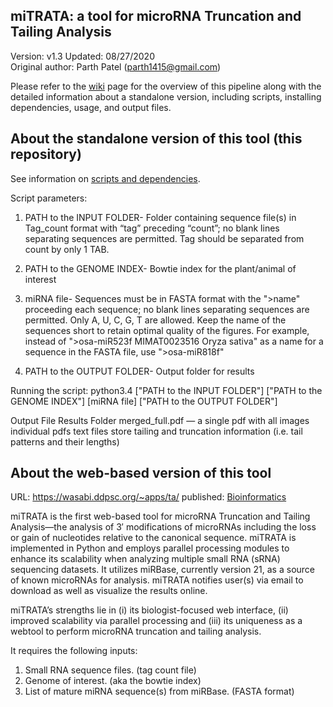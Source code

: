 miTRATA: a tool for microRNA Truncation and Tailing Analysis
-----

Version: v1.3 
Updated: 08/27/2020  
Original author: Parth Patel (parth1415@gmail.com) 

Please refer to the [wiki](https://github.com/pupatel/miTRATA/wiki) page for the overview of this pipeline along with the detailed information about a standalone version, including scripts, installing dependencies, usage, and output files.


About the standalone version of this tool (this repository)
--

See information on [scripts and dependencies](https://github.com/pupatel/miTRATA/wiki/Scripts-and-Dependencies).

Script parameters:

1. PATH to the INPUT FOLDER- Folder containing sequence file(s) in Tag_count format with “tag” preceding “count”; no blank lines separating sequences are permitted. Tag should be separated from count by only 1 TAB.

2. PATH to the GENOME INDEX- Bowtie index for the plant/animal of interest

3. miRNA file- Sequences must be in FASTA format with the ">name" proceeding each sequence; no blank lines separating sequences are permitted. Only A, U, C, G, T are allowed. Keep the name of the sequences short to retain optimal quality of the figures. For example, instead of ">osa-miR523f MIMAT0023516 Oryza sativa" as a name for a sequence in the FASTA file, use ">osa-miR818f"

4. PATH to the OUTPUT FOLDER- Output folder for results

Running the script:
python3.4 ["PATH to the INPUT FOLDER"] ["PATH to the GENOME INDEX"] [miRNA file] ["PATH to the OUTPUT FOLDER"]

Output File
Results Folder
merged_full.pdf — a single pdf with all images
individual pdfs
text files store tailing and truncation information (i.e. tail patterns and their lengths)


About the web-based version of this tool 
--

URL:  https://wasabi.ddpsc.org/~apps/ta/
published: [Bioinformatics](https://academic.oup.com/bioinformatics/article/32/3/450/1743711) 

miTRATA is the first web-based tool for microRNA Truncation and Tailing Analysis—the analysis of 3′ modifications of microRNAs including the loss or gain of nucleotides relative to the canonical sequence. miTRATA is implemented in Python and employs parallel processing modules to enhance its scalability when analyzing multiple small RNA (sRNA) sequencing datasets. It utilizes miRBase, currently version 21, as a source of known microRNAs for analysis. miTRATA notifies user(s) via email to download as well as visualize the results online. 

miTRATA’s strengths lie in (i) its biologist-focused web interface, (ii) improved scalability via parallel processing and (iii) its uniqueness as a webtool to perform microRNA truncation and tailing analysis.

It requires the following inputs:
1. Small RNA sequence files. (tag count file)
2. Genome of interest. (aka the bowtie index)
3. List of mature miRNA sequence(s) from miRBase. (FASTA format)
